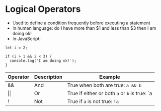 # Logical Operators

* Used to define a condition frequently before executing a statement
* In human language: do I have more than $1 and less than $3 then I am doing ok!
* In JavaScript:
```
let i = 2;

if (i > 1 && i < 3) {
  console.log('I am doing ok!');
}
```

| Operator | Description | Example |
| - | - | - | 
| && | And | True when both are true: `a && b` |
| \|\| | Or | True if either or both `a` or `b` is true: `a || b` |
| ! |Not | True if `a` is not true: `!a` |

